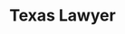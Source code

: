 ---
title: Texas Lawyer
logo: '/dist/images/accolades/texas-lawyer.svg'
awards:
  - title: National Expert Witness Provider
    rankYear: '<span><span class="color-gray-dark">#3 -</span> 2018</span><span><span class="color-gray-dark">#1 -</span> 2017</span><span></span>'
description: Texas Lawyer is a multimedia publication that provides timely legal news, one-of-a-kind financial surveys, verdicts and settlements, and appellate cases of interest to Texas'​ legal community.
---
